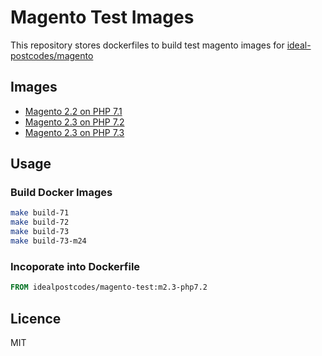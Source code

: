 # Magento Test Images

This repository stores dockerfiles to build test magento images for [ideal-postcodes/magento](https://github.com/ideal-postcodes/magento)

## Images

- [Magento 2.2 on PHP 7.1](https://hub.docker.com/layers/idealpostcodes/magento-test/m2.2-php7.1/images/sha256-a1870793f832e989a0ec246b924579d6022ca2f150fe60806dfc554c5cd765d2?context=explore)
- [Magento 2.3 on PHP 7.2](https://hub.docker.com/layers/idealpostcodes/magento-test/m2.3-php7.2/images/sha256-335a2c61d9475beaa32e89f73b0d05288910c4152fffb04705ce202e92a3c7e6)
- [Magento 2.3 on PHP 7.3](https://hub.docker.com/layers/idealpostcodes/magento-test/m2.3-php7.3/images/sha256-0b82c5aa51c9dba421176d95ec7b56dfc64ce7006168f1520fba938e39f6cf8d?context=explore)

## Usage

### Build Docker Images

```bash
make build-71
make build-72
make build-73
make build-73-m24
```

### Incoporate into Dockerfile

```Dockerfile
FROM idealpostcodes/magento-test:m2.3-php7.2
```

## Licence

MIT
